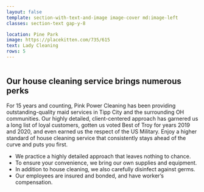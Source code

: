 ```yaml
---
layout: false
template: section-with-text-and-image image-cover md:image-left
classes: section-text gap-y-8

location: Pine Park
image: https://placekitten.com/735/615
text: Lady Cleaning
rows: 5
---
```


<Image class="w-full" source={image} text={text} />

## Our house cleaning service brings numerous perks

For 15 years and counting, Pink Power Cleaning has been providing outstanding-quality maid services in Tipp City and the surrounding OH communities. Our highly detailed, client-centered approach has garnered us a long list of loyal customers, gotten us voted Best of Troy for years 2019 and 2020, and even earned us the respect of the US Military. Enjoy a higher standard of house cleaning service that consistently stays ahead of the curve and puts you first.

- We practice a highly detailed approach that leaves nothing to chance.
- To ensure your convenience, we bring our own supplies and equipment.
- In addition to house cleaning, we also carefully disinfect against germs.
- Our employees are insured and bonded, and have worker’s compensation.

<PhoneButton />

<Spacer />